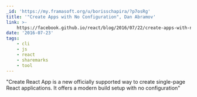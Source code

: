 ```yaml
---
_id: 'https://my.framasoft.org/u/borisschapira/?p7osRg'
title: '"Create Apps with No Configuration", Dan Abramov'
link: >-
    https://facebook.github.io/react/blog/2016/07/22/create-apps-with-no-configuration.html
date: '2016-07-23'
tags:
    - cli
    - js
    - react
    - sharemarks
    - tool
---
```


<div class="markdown"><p>&quot;Create React App is a new officially supported way to create single-page React applications. It offers a modern build setup with no configuration&quot;
</p></div>
